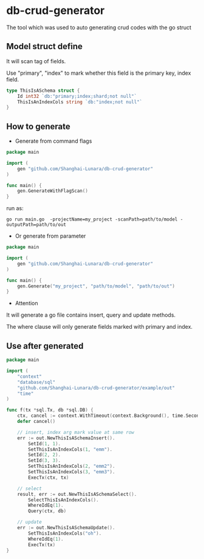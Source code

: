 # db-crud-generator
The tool which was used to auto generating crud codes with the go struct


## Model struct define

It will scan tag of fields.

Use "primary", "index" to mark whether this field is the primary key, index field.

```go
type ThisIsASchema struct {
	Id int32 `db:"primary;index;shard;not null"`
	ThisIsAnIndexCols string `db:"index;not null"`
}
```

## How to generate

- Generate from command flags
```go
package main

import (
	gen "github.com/Shanghai-Lunara/db-crud-generator"
)

func main() {
	gen.GenerateWithFlagScan()
}

```

run as: 

```shell
go run main.go  -projectName=my_project -scanPath=path/to/model -outputPath=path/to/out 
```

- Or generate from parameter
```go
package main

import (
	gen "github.com/Shanghai-Lunara/db-crud-generator"
)

func main() {
	gen.Generate("my_project", "path/to/model", "path/to/out")
}

```

- Attention

It will generate a go file contains insert, query and update methods.

The where clause will only generate fields marked with primary and index.

## Use after generated

```go
package main

import (
	"context"
	"database/sql"
	"github.com/Shanghai-Lunara/db-crud-generator/example/out"
	"time"
)

func f(tx *sql.Tx, db *sql.DB) {
	ctx, cancel := context.WithTimeout(context.Background(), time.Second*10)
	defer cancel()

	// insert, index arg mark value at same row
	err := out.NewThisIsASchemaInsert().
		SetId(1, 1).
		SetThisIsAnIndexCols(1, "emm").
		SetId(2, 2).
		SetId(3, 3).
		SetThisIsAnIndexCols(2, "emm2").
		SetThisIsAnIndexCols(3, "emm3").
		ExecTx(ctx, tx)

	// select
	result, err := out.NewThisIsASchemaSelect().
		SelectThisIsAnIndexCols().
		WhereIdEq(1).
		Query(ctx, db)

	// update
	err := out.NewThisIsASchemaUpdate().
		SetThisIsAnIndexCols("oh").
		WhereIdEq(1).
		ExecTx(tx)
}

```